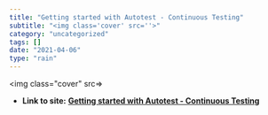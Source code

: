```yaml
---
title: "Getting started with Autotest - Continuous Testing"
subtitle: "<img class='cover' src=''>"
category: "uncategorized"
tags: []
date: "2021-04-06"
type: "rain"
---
```

<img class="cover" src=>


* **Link to site:** **[Getting started with Autotest - Continuous Testing](http://ph7spot.com/musings/getting-started-with-autotest)**
